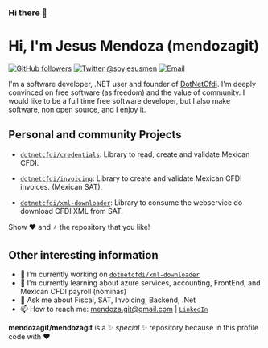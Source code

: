 ### Hi there 👋

# Hi, I'm Jesus Mendoza (mendozagit)

[![GitHub followers](https://img.shields.io/github/followers/mendozagit?label=mendozagit&logo=github&style=flat-square)](https://github.com/mendozagit?tab=followers)
[![Twitter @soyjesusmen](https://img.shields.io/twitter/follow/soyjesusmen?label=%40soyjesusmen&logo=twitter&style=flat-square)](https://twitter.com/@soyjesusmen)
[![Email](https://img.shields.io/badge/mendoza.git%40gmail.com-mail-blueviolet?style=flat-square)](mailto://mendoza.git@gmail.com)

I'm a software developer, .NET  user and founder of [DotNetCfdi](https://github.com/dotnetcfdi). I'm deeply convinced on free software (as freedom) and the value of community. I would like to be a full time free software developer, but I also make software, non open source, and I enjoy it. 

## Personal and community Projects

- [`dotnetcfdi/credentials`](https://github.com/dotnetcfdi/credentials):
  Library to read, create and validate Mexican CFDI.
  
- [`dotnetcfdi/invoicing`](https://github.com/dotnetcfdi/invoicing):
  Library to create and validate Mexican CFDI invoices. (Mexican SAT).
  
- [`dotnetcfdi/xml-downloader`](https://github.com/dotnetcfdi/xml-downloader):
  Library to consume the webservice do download CFDI XML from SAT.
  

Show :heart: and :star: the repository that you like!

## Other interesting information

- 🔭 I’m currently working on [`dotnetcfdi/xml-downloader`](https://github.com/dotnetcfdi/xml-downloader)
- 🌱 I’m currently learning about azure services, accounting, FrontEnd, and Mexican CFDI payroll (nóminas)
- 💬 Ask me about Fiscal, SAT, Invoicing, Backend, .Net
- 📫 How to reach me: mendoza.git@gmail.com | [`LinkedIn`](https://www.linkedin.com/in/mendozajj/)

**mendozagit/mendozagit** is a ✨ _special_ ✨ repository because in this profile code with :heart: 

<!--
**mendozagit/mendozagit** is a ✨ _special_ ✨ repository because its `README.md` (this file) appears on your GitHub profile.

Here are some ideas to get you started:

- 🔭 I’m currently working on ...
- 🌱 I’m currently learning ...
- 👯 I’m looking to collaborate on ...
- 🤔 I’m looking for help with ...
- 💬 Ask me about ...
- 📫 How to reach me: ...
- 😄 Pronouns: ...
- ⚡ Fun fact: ...
-->
